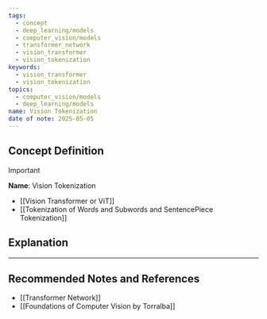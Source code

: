 ```yaml
---
tags:
  - concept
  - deep_learning/models
  - computer_vision/models
  - transformer_network
  - vision_transformer
  - vision_tokenization
keywords:
  - vision_transformer
  - vision_tokenization
topics:
  - computer_vision/models
  - deep_learning/models
name: Vision Tokenization
date of note: 2025-05-05
---
```


## Concept Definition

>[!important]
>**Name**: Vision Tokenization




- [[Vision Transformer or ViT]]
- [[Tokenization of Words and Subwords and SentencePiece Tokenization]]


## Explanation





-----------
##  Recommended Notes and References


- [[Transformer Network]]
- [[Foundations of Computer Vision by Torralba]]